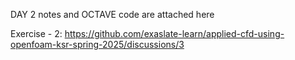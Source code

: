 DAY 2 notes and OCTAVE code are attached here

Exercise - 2: https://github.com/exaslate-learn/applied-cfd-using-openfoam-ksr-spring-2025/discussions/3
